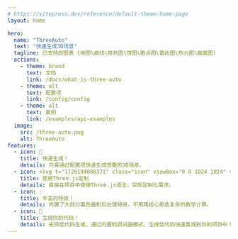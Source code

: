 ```yaml
---
# https://vitepress.dev/reference/default-theme-home-page
layout: home

hero:
  name: "ThreeAuto"
  text: "快速生成3D场景"
  tagline: 已支持的图表 (地图\曲线\柱状图\饼图\散点图\雷达图\热力图\曲面图)
  actions:
    - theme: brand
      text: 文档
      link: /docs/what-is-three-auto
    - theme: alt
      text: 配置项
      link: /config/config
    - theme: alt
      text: 案例
      link: /examples/api-examples
  image:
    src: /three-auto.png
    alt: ThreeAuto
features:
  - icon: 🚀
    title: 快速生成！
    details: 只需通过配置项快速生成想要的3D场景。
  - icon: <svg t="1726194008371" class="icon" viewBox="0 0 1024 1024" version="1.1" xmlns="http://www.w3.org/2000/svg" p-id="6873" width="40" height="40"><path d="M3.991444 0.399142v-0.399142h1.59657a1125116.117142 1125116.117142 0 0 0 1014.22101 287.382576v0.798285c-252.788899 245.073475-505.446081 490.278667-757.971546 735.619568h-0.798285A1435916.271635 1435916.271635 0 0 0 3.991444 0.399142z" fill="#020202" opacity=".993" p-id="6874"></path><path d="M20.755428 17.163126a36634.50745 36634.50745 0 0 1 229.107776 64.860651A50186.23082 50186.23082 0 0 1 78.830657 247.867472a73052.647353 73052.647353 0 0 1-58.075229-230.704346zM269.820327 87.4122c76.355555 21.617157 152.723882 43.237507 229.107777 64.860651C441.918585 207.686997 384.906272 263.101543 327.895556 318.515689a20955.856452 20955.856452 0 0 1-58.075229-231.103489zM257.846053 90.206198c0.246271 0.044305 0.445842 0.177219 0.598714 0.399142a72984.429515 72984.429515 0 0 1 57.676087 230.704346 24972.856179 24972.856179 0 0 1-229.107777-64.860651 101353.553824 101353.553824 0 0 0 170.832976-166.242837zM518.885227 158.060417a51640.134399 51640.134399 0 0 1 229.107776 64.860651A50112.357931 50112.357931 0 0 1 576.960456 388.764763a1117.113551 1117.113551 0 0 1-5.587995-20.356266 40611.283196 40611.283196 0 0 1-52.487234-210.34808zM506.910953 160.854414c0.247468 0.044305 0.44704 0.177219 0.598714 0.399143 19.354418 76.882423 38.577119 153.783606 57.676086 230.704346a75302.840553 75302.840553 0 0 1-229.506919-64.860651 33708.599181 33708.599181 0 0 0 171.232119-166.242838zM767.550984 228.309491c76.359945 21.683415 152.727874 43.370022 229.107776 65.060223-56.813939 55.481601-113.755603 110.829889-170.832976 166.043266-19.613861-76.990591-39.040125-154.025087-58.2748-231.103489zM755.975853 231.103489a36439.931086 36439.931086 0 0 1 58.2748 230.704346c-0.131717 0.267425-0.267425 0.530859-0.399143 0.798285-73.937151-21.078714-147.910224-42.033693-221.923211-62.864939a34.173381 34.173381 0 0 1-6.785422-2.394855 101202.801307 101202.801307 0 0 0 170.832976-166.242837zM83.420795 267.824596a60307.073222 60307.073222 0 0 1 229.506919 65.060222 99354.72179 99354.72179 0 0 0-171.032547 166.043266c-19.553989-77.018531-39.045314-154.053027-58.474372-231.103488zM332.884837 338.472812c76.34398 21.614762 152.711908 43.235112 229.107776 64.860651a101796.814307 101796.814307 0 0 1-171.232118 166.242838 48810.279765 48810.279765 0 0 1-57.875658-231.103489zM320.910563 341.26681c19.850951 76.874839 39.275619 153.909335 58.2748 231.103488a25042.840622 25042.840622 0 0 1-229.107776-64.860651 101198.645036 101198.645036 0 0 0 170.832976-166.242837zM581.949737 409.121029c76.423808 21.497813 152.791737 43.119361 229.107776 64.860651a101550.712641 101550.712641 0 0 0-171.232118 165.843695c-19.542015-76.842908-38.836562-153.745687-57.875658-230.704346zM569.975463 411.915026c19.849355 76.874839 39.275619 153.909335 58.2748 231.103489a36267.824047 36267.824047 0 0 1-229.107776-65.060222c56.829905-55.50076 113.77556-110.849846 170.832976-166.043267zM146.485305 518.885208a73425.038893 73425.038893 0 0 1 229.107776 65.060222c-56.812342 55.480803-113.756401 110.829889-170.832976 166.043266a145476.174731 145476.174731 0 0 0-58.2748-231.103488zM395.550205 589.134282c76.45574 21.869016 152.959376 43.62228 229.506918 65.259793a33180.984728 33180.984728 0 0 1-171.232118 165.843695c-19.490127-77.030505-38.916391-154.065001-58.2748-231.103488zM383.975073 592.327422c19.725621 76.906771 39.151885 153.941267 58.2748 231.103488a148137.721763 148137.721763 0 0 1-228.708634-64.461508 1.434917 1.434917 0 0 1-0.399142-0.598714 50005.73221 50005.73221 0 0 0 170.832976-166.043266zM209.549815 770.344962c0.093798-0.239485 0.29337-0.371202 0.598714-0.399142a60451.36522 60451.36522 0 0 0 228.908205 64.86065 101193.399506 101193.399506 0 0 1-171.232119 166.242838c-19.31171-76.982608-38.736776-153.881395-58.2748-230.704346z" fill="#FEFEFE" p-id="6875"></path></svg>
    title: 使用Three.js定制
    details: 直接在项目中使用Three.js语法，实现定制化需求。 
  - icon: ✨
    title: 丰富的特效！
    details: 内置了大部分着色器和后处理特效，不用再担心那些复杂的数学计算。
  - icon: 🎁
    title: 生成你的代码！
    details: 支持低代码生成，通过内置的调试器模式，生成低代码快速集成到你的项目中！
---
```

